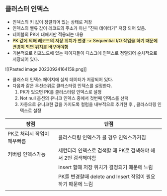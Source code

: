 
## 클러스터 인덱스
- 인덱스의 키 값이 정렬되어 있는 상태로 저장
- 인덱스의 밸류 값이 레코드의 주소가 아닌 "진짜 데이터가" 저장 되어 있음.
- 테이블의 PK에 대해서만 적용되는 내용
- <mark style="background: #FFF3A3A6;">PK 값에 의해 레코드의 저장 위치가 변경 -> Sequential I/O 작업을 하기 때문에 변경이 되면 위치를 바꾸어야함</mark>
- 기본적으로 리프노드에 있는 페이지들이 디스크에 인덱스로 정렬되어 순차적으로 저장되어 있다.


![[Pasted image 20230924164159.png]]

- 클러스터 인덱스 페이지에 실제 데이터가 저장되어 있다.
- 다음과 같은 우선순위로 클러스터링 인덱스를 설정한다.
	1. PK가 있으면 PK를 클러스터링 인덱스로 설정
	2. Not null 옵션의 유니크 인덱스 중에서 첫번째 인덱스를 선택
	3. 자동으로 유니크한 값을 가지도록 컬럼을 내부적으로 추가한 후 , 클러스터링 인덱스로 설정

| 장점                        | 단점                                                          |
| --------------------------- | ------------------------------------------------------------- |
| PK로 처리시 작업이 매우빠름 | 클러스터링 인덱스가 클 경우 인덱스가커짐                      |
| 커버링 인덱스가능           | 세컨더리 인덱스로 검색할 때 PK로 검색해야 해서 2번 검색해야함 |
|                             | Insert 할때 저장 위치가 결정되기 때문에 느림                  |
|                             | PK를 변경할때 delete and Insert 작업이 필요하기 때문에 느림                                     |
|                             |                                                               |
